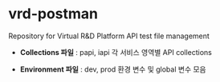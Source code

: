 # vrd-postman
Repository for Virtual R&amp;D Platform API test file management

- **Collections 파일** : papi, iapi 각 서비스 영역별 API collections

- **Environment 파일** : dev, prod 환경 변수 및 global 변수 모음
